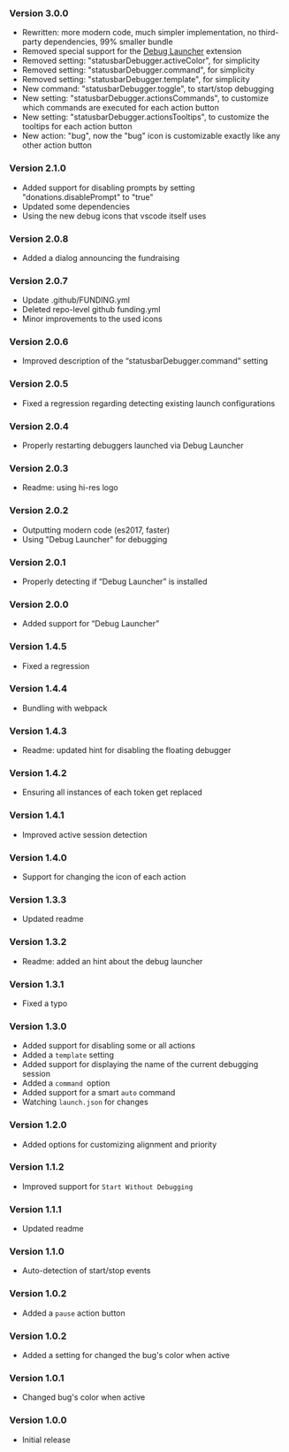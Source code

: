 ### Version 3.0.0
- Rewritten: more modern code, much simpler implementation, no third-party dependencies, 99% smaller bundle
- Removed special support for the [Debug Launcher](https://marketplace.visualstudio.com/items?itemName=fabiospampinato.vscode-debug-launcher) extension
- Removed setting: "statusbarDebugger.activeColor", for simplicity
- Removed setting: "statusbarDebugger.command", for simplicity
- Removed setting: "statusbarDebugger.template", for simplicity
- New command: "statusbarDebugger.toggle", to start/stop debugging
- New setting: "statusbarDebugger.actionsCommands", to customize which commands are executed for each action button
- New setting: "statusbarDebugger.actionsTooltips", to customize the tooltips for each action button
- New action: "bug", now the "bug" icon is customizable exactly like any other action button

### Version 2.1.0
- Added support for disabling prompts by setting "donations.disablePrompt" to "true"
- Updated some dependencies
- Using the new debug icons that vscode itself uses

### Version 2.0.8
- Added a dialog announcing the fundraising

### Version 2.0.7
- Update .github/FUNDING.yml
- Deleted repo-level github funding.yml
- Minor improvements to the used icons

### Version 2.0.6
- Improved description of the “statusbarDebugger.command” setting

### Version 2.0.5
- Fixed a regression regarding detecting existing launch configurations

### Version 2.0.4
- Properly restarting debuggers launched via Debug Launcher

### Version 2.0.3
- Readme: using hi-res logo

### Version 2.0.2
- Outputting modern code (es2017, faster)
- Using "Debug Launcher" for debugging

### Version 2.0.1
- Properly detecting if “Debug Launcher” is installed

### Version 2.0.0
- Added support for “Debug Launcher”

### Version 1.4.5
- Fixed a regression

### Version 1.4.4
- Bundling with webpack

### Version 1.4.3
- Readme: updated hint for disabling the floating debugger

### Version 1.4.2
- Ensuring all instances of each token get replaced

### Version 1.4.1
- Improved active session detection

### Version 1.4.0
- Support for changing the icon of each action

### Version 1.3.3
- Updated readme

### Version 1.3.2
- Readme: added an hint about the debug launcher

### Version 1.3.1
- Fixed a typo

### Version 1.3.0
- Added support for disabling some or all actions
- Added a `template` setting
- Added support for displaying the name of the current debugging session
- Added a `command `option
- Added support for a smart `auto` command
- Watching `launch.json` for changes

### Version 1.2.0
- Added options for customizing alignment and priority

### Version 1.1.2
- Improved support for `Start Without Debugging`

### Version 1.1.1
- Updated readme

### Version 1.1.0
- Auto-detection of start/stop events

### Version 1.0.2
- Added a `pause` action button

### Version 1.0.2
- Added a setting for changed the bug's color when active

### Version 1.0.1
- Changed bug's color when active

### Version 1.0.0
- Initial release
